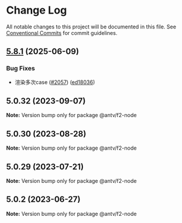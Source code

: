 # Change Log

All notable changes to this project will be documented in this file.
See [Conventional Commits](https://conventionalcommits.org) for commit guidelines.

## [5.8.1](https://github.com/antvis/f2/compare/v5.8.0...v5.8.1) (2025-06-09)


### Bug Fixes

* 渲染多次case ([#2057](https://github.com/antvis/f2/issues/2057)) ([ed18036](https://github.com/antvis/f2/commit/ed18036253282bce0c2cae11d12cc84bf4e9adf1))





## 5.0.32 (2023-09-07)

**Note:** Version bump only for package @antv/f2-node





## 5.0.30 (2023-08-28)

**Note:** Version bump only for package @antv/f2-node





## 5.0.29 (2023-07-21)

**Note:** Version bump only for package @antv/f2-node





## 5.0.2 (2023-06-27)

**Note:** Version bump only for package @antv/f2-node
